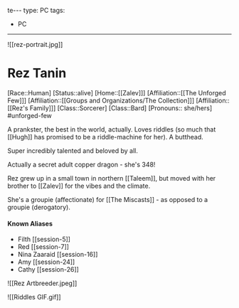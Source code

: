 te---
type: PC
tags:
- PC
---

![[rez-portrait.jpg]]
# Rez Tanin
[Race::Human]
[Status::alive]
[Home::[[Zalev]]]
[Affiliation::[[The Unforged Few]]]
[Affiliation::[[Groups and Organizations/The Collection]]]
[Affiliation:: [[Rez's Family]]]
[Class::Sorcerer]
[Class::Bard]
[Pronouns:: she/hers]
#unforged-few

A prankster, the best in the world, actually. Loves riddles (so much that [[Hugh]] has promised to be a riddle-machine for her). A butthead.

Super incredibly talented and beloved by all. 

Actually a secret adult copper dragon - she's 348! 

Rez grew up in a small town in northern [[Taleem]], but moved with her brother to [[Zalev]] for the vibes and the climate. 

She's a groupie (affectionate) for [[The Miscasts]] - as opposed to a groupie (derogatory). 

#### Known Aliases
* Filth [[session-5]]
* Red [[session-7]]
* Nina Zaaraid [[session-16]] 
* Amy [[session-24]] 
* Cathy [[session-26]]

![[Rez Artbreeder.jpeg]]

![[Riddles GIF.gif]]